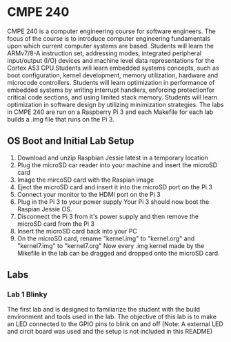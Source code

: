 # CMPE 240
CMPE 240 is a computer engineering course for software engineers. The focus of the course is to introduce computer engineering fundamentals upon which current computer systems are based. Students will learn the ARMv7/8-A instruction set, addressing modes, integrated peripheral input/output (I/O) devices and machine level data representations for the Cortex A53 CPU.Students will learn embedded systems concepts, such as boot configuration, kernel development, memory utilization, hardware and microcode controllers. Students will learn optimization in performance of embedded systems by  writing interrupt handlers, enforcing protectionfor critical code sections, and using limited stack memory. Students will learn optimization in software design by utilizing minimization strategies.
The labs in CMPE 240 are run on a Raspberry Pi 3 and each Makefile for each lab builds a .img file that runs on the Pi 3.

## OS Boot and Initial Lab Setup
1. Download and unzip Raspbian Jessie latest in a temporary location
2. Plug the microSD car reader into your machine and insert the microSD card
3. Image the mircoSD card with the Raspian image
4. Eject the microSD card and insert it into the microSD port on the Pi 3
5. Connect your monitor to the HDMI port on the Pi 3
6. Plug in the Pi 3 to your power supply
Your Pi 3 should now boot the Raspian Jessie OS.
7. Disconnect the Pi 3 from it's power supply and then remove the microSD card from the Pi 3
8. Insert the microSD card back into your PC
9. On the microSD card, rename "kernel.img" to "kernel.org" and "kernel7.img" to "kernel7.org"
Now every .img kernel made by the Mikefile in the lab can be dragged and dropped onto the microSD card.

## Labs
### Lab 1 Blinky
The first lab and is designed to familiarize the student with the build environment and tools used in the lab. The objective of this lab is to make an LED connected to the GPIO pins to blink on and off (Note: A external LED and circit board was used and the setup is not included in this README)
